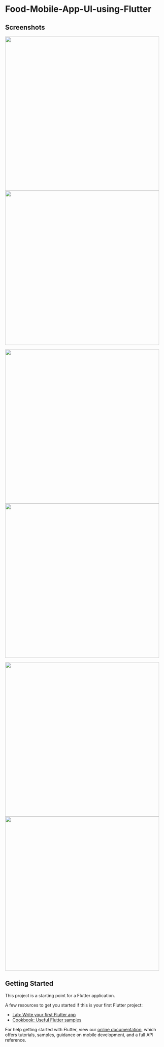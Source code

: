 # Food-Mobile-App-UI-using-Flutter

## Screenshots
<img src="screenshots/1.png" width="500"> <img src="screenshots/2.png" width="500">

<img src="screenshots/3.png" width="500"> <img src="screenshots/4.png" width="500">

<img src="screenshots/5.png" width="500"> <img src="screenshots/6.png" width="500">


## Getting Started

This project is a starting point for a Flutter application.

A few resources to get you started if this is your first Flutter project:

- [Lab: Write your first Flutter app](https://flutter.dev/docs/get-started/codelab)
- [Cookbook: Useful Flutter samples](https://flutter.dev/docs/cookbook)

For help getting started with Flutter, view our
[online documentation](https://flutter.dev/docs), which offers tutorials,
samples, guidance on mobile development, and a full API reference.
